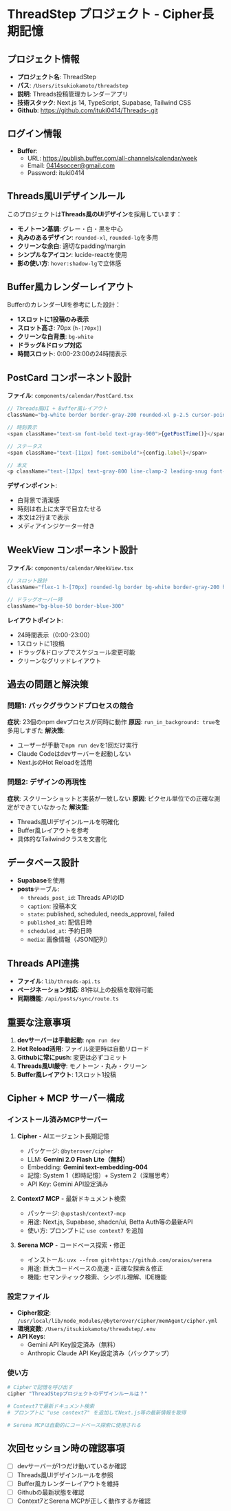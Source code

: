 # ThreadStep プロジェクト - Cipher長期記憶

## プロジェクト情報
- **プロジェクト名**: ThreadStep
- **パス**: `/Users/itsukiokamoto/threadstep`
- **説明**: Threads投稿管理カレンダーアプリ
- **技術スタック**: Next.js 14, TypeScript, Supabase, Tailwind CSS
- **Github**: https://github.com/ituki0414/Threads-.git

## ログイン情報
- **Buffer**:
  - URL: https://publish.buffer.com/all-channels/calendar/week
  - Email: 0414soccer@gmail.com
  - Password: ituki0414

## Threads風UIデザインルール
このプロジェクトは**Threads風のUIデザイン**を採用しています：
- **モノトーン基調**: グレー・白・黒を中心
- **丸みのあるデザイン**: `rounded-xl`, `rounded-lg`を多用
- **クリーンな余白**: 適切なpadding/margin
- **シンプルなアイコン**: lucide-reactを使用
- **影の使い方**: `hover:shadow-lg`で立体感

## Buffer風カレンダーレイアウト
BufferのカレンダーUIを参考にした設計：
- **1スロットに1投稿のみ表示**
- **スロット高さ**: 70px (`h-[70px]`)
- **クリーンな白背景**: `bg-white`
- **ドラッグ&ドロップ対応**
- **時間スロット**: 0:00-23:00の24時間表示

## PostCard コンポーネント設計
**ファイル**: `components/calendar/PostCard.tsx`

```typescript
// Threads風UI + Buffer風レイアウト
className="bg-white border border-gray-200 rounded-xl p-2.5 cursor-pointer hover:shadow-lg hover:border-gray-300 transition-all"

// 時刻表示
<span className="text-sm font-bold text-gray-900">{getPostTime()}</span>

// ステータス
<span className="text-[11px] font-semibold">{config.label}</span>

// 本文
<p className="text-[13px] text-gray-800 line-clamp-2 leading-snug font-normal">
```

**デザインポイント**:
- 白背景で清潔感
- 時刻は右上に太字で目立たせる
- 本文は2行まで表示
- メディアインジケーター付き

## WeekView コンポーネント設計
**ファイル**: `components/calendar/WeekView.tsx`

```typescript
// スロット設計
className="flex-1 h-[70px] rounded-lg border bg-white border-gray-200 hover:border-gray-300 hover:shadow-sm p-2 cursor-pointer"

// ドラッグオーバー時
className="bg-blue-50 border-blue-300"
```

**レイアウトポイント**:
- 24時間表示（0:00-23:00）
- 1スロットに1投稿
- ドラッグ&ドロップでスケジュール変更可能
- クリーンなグリッドレイアウト

## 過去の問題と解決策

### 問題1: バックグラウンドプロセスの競合
**症状**: 23個のnpm devプロセスが同時に動作
**原因**: `run_in_background: true`を多用しすぎた
**解決策**:
- ユーザーが手動で`npm run dev`を1回だけ実行
- Claude Codeはdevサーバーを起動しない
- Next.jsのHot Reloadを活用

### 問題2: デザインの再現性
**症状**: スクリーンショットと実装が一致しない
**原因**: ピクセル単位での正確な測定ができていなかった
**解決策**:
- Threads風UIデザインルールを明確化
- Buffer風レイアウトを参考
- 具体的なTailwindクラスを文書化

## データベース設計
- **Supabase**を使用
- **posts**テーブル:
  - `threads_post_id`: Threads APIのID
  - `caption`: 投稿本文
  - `state`: published, scheduled, needs_approval, failed
  - `published_at`: 配信日時
  - `scheduled_at`: 予約日時
  - `media`: 画像情報（JSON配列）

## Threads API連携
- **ファイル**: `lib/threads-api.ts`
- **ページネーション対応**: 81件以上の投稿を取得可能
- **同期機能**: `/api/posts/sync/route.ts`

## 重要な注意事項
1. **devサーバーは手動起動**: `npm run dev`
2. **Hot Reload活用**: ファイル変更時は自動リロード
3. **Githubに常にpush**: 変更は必ずコミット
4. **Threads風UI厳守**: モノトーン・丸み・クリーン
5. **Buffer風レイアウト**: 1スロット1投稿

## Cipher + MCP サーバー構成

### インストール済みMCPサーバー

1. **Cipher** - AIエージェント長期記憶
   - パッケージ: `@byterover/cipher`
   - LLM: **Gemini 2.0 Flash Lite（無料）**
   - Embedding: **Gemini text-embedding-004**
   - 記憶: System 1（即時記憶）+ System 2（深層思考）
   - API Key: Gemini API設定済み

2. **Context7 MCP** - 最新ドキュメント検索
   - パッケージ: `@upstash/context7-mcp`
   - 用途: Next.js, Supabase, shadcn/ui, Betta Auth等の最新API
   - 使い方: プロンプトに `use context7` を追加

3. **Serena MCP** - コードベース探索・修正
   - インストール: `uvx --from git+https://github.com/oraios/serena`
   - 用途: 巨大コードベースの高速・正確な探索＆修正
   - 機能: セマンティック検索、シンボル理解、IDE機能

### 設定ファイル
- **Cipher設定**: `/usr/local/lib/node_modules/@byterover/cipher/memAgent/cipher.yml`
- **環境変数**: `/Users/itsukiokamoto/threadstep/.env`
- **API Keys**:
  - Gemini API Key設定済み（無料）
  - Anthropic Claude API Key設定済み（バックアップ）

### 使い方
```bash
# Cipherで記憶を呼び出す
cipher "ThreadStepプロジェクトのデザインルールは？"

# Context7で最新ドキュメント検索
# プロンプトに "use context7" を追加してNext.js等の最新情報を取得

# Serena MCPは自動的にコードベース探索に使用される
```

## 次回セッション時の確認事項
- [ ] devサーバーが1つだけ動いているか確認
- [ ] Threads風UIデザインルールを参照
- [ ] Buffer風カレンダーレイアウトを維持
- [ ] Githubの最新状態を確認
- [ ] Context7とSerena MCPが正しく動作するか確認
